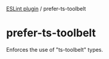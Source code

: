 [ESLint plugin](index.md) / prefer-ts-toolbelt

# prefer-ts-toolbelt

Enforces the use of "ts-toolbelt" types.
